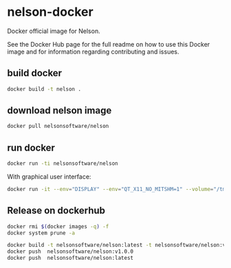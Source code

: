 # nelson-docker

Docker official image for Nelson.

See the Docker Hub page for the full readme on how to use this Docker image and for information regarding contributing and issues.

## build docker

```bash
docker build -t nelson .
```

## download nelson image

```bash
docker pull nelsonsoftware/nelson
```

## run docker

```bash
docker run -ti nelsonsoftware/nelson
```

With graphical user interface:

```bash
docker run -it --env="DISPLAY" --env="QT_X11_NO_MITSHM=1" --volume="/tmp/.X11-unix:/tmp/.X11-unix:rw" --entrypoint /nelson/bin/linux/nelson-gui nelsonsoftware/nelson
```

## Release on dockerhub

```bash
docker rmi $(docker images -q) -f
docker system prune -a

docker build -t nelsonsoftware/nelson:latest -t nelsonsoftware/nelson:v1.0.0 .
docker push  nelsonsoftware/nelson:v1.0.0
docker push  nelsonsoftware/nelson:latest

```
